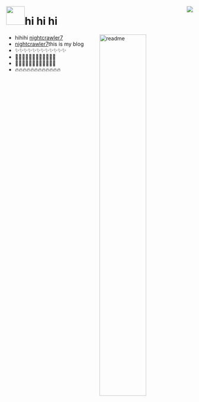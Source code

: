 <h1>
<img width='50' src='https://s1.ax1x.com/2022/05/26/XEQ0jf.png'/>hi hi hi
<img align='right' src="https://visitor-badge.glitch.me/badge?page_id=nightcrawler7.nightcrawler7" /> 
</h1>

<img align='right' width='50%' alt='readme' src="https://github-readme-stats.vercel.app/api?username=nightcrawler7&theme=dark" />

- hihihi <a href='https://nightcrawler7.xyz'>nightcrawler7</a>
- <a href='https://nightcrawler7.xyz'>nightcrawler7</a>this is my blog
- ✨✨✨✨✨✨✨✨✨✨✨✨
- 💼💼💼💼💼💼💼💼💼💼💼💼
- 🎯🎯🎯🎯🎯🎯🎯🎯🎯🎯🎯🎯
- 🔥🔥🔥🔥🔥🔥🔥🔥🔥🔥🔥🔥
